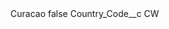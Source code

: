 <?xml version="1.0" encoding="UTF-8"?>
<CustomMetadata xmlns="http://soap.sforce.com/2006/04/metadata" xmlns:xsi="http://www.w3.org/2001/XMLSchema-instance" xmlns:xsd="http://www.w3.org/2001/XMLSchema">
    <label>Curacao</label>
    <protected>false</protected>
    <values>
        <field>Country_Code__c</field>
        <value xsi:type="xsd:string">CW</value>
    </values>
</CustomMetadata>
